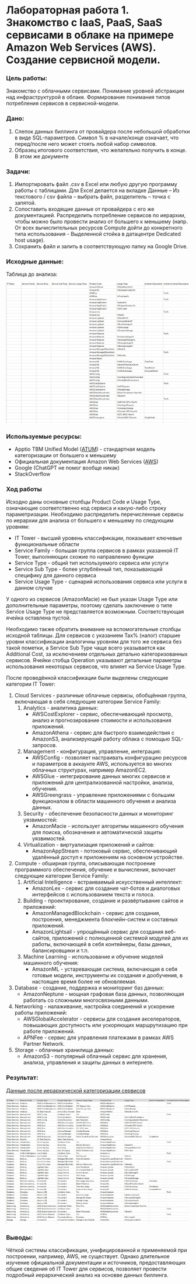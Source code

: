 # Лабораторная работа 1. Знакомство с IaaS, PaaS, SaaS сервисами в облаке на примере Amazon Web Services (AWS). Создание сервисной модели.

### Цель работы:
Знакомство с облачными сервисами. Понимание уровней абстракции над инфраструктурой в облаке. Формирование понимания типов потребления сервисов в сервисной-модели. 

### Дано: 
1. Слепок данных биллинга от провайдера после небольшой обработки в виде SQL-параметров. Символ % в начале/конце означает, что перед/после него может стоять любой набор символов.
2. Образец итогового соответствия, что желательно получить в конце. В этом же документе  

### Задачи:
1. Импортировать файл .csv в Excel или любую другую программу работы с таблицами. Для Excel делается на вкладке Данные – Из текстового / csv файла – выбрать файл, разделитель – точка с запятой.
2. Сопоставить входящие данные от провайдера с его же документацией. Распределить потребление сервисов по иерархии, чтобы можно было провести анализ от большего к меньшему (напр. От всех вычислительных ресурсов Compute дойти до конкретного типа использования - Выделенной стойка в датацентре Dedicated host usage).
3. Сохранить файл и залить в соответствующую папку на Google Drive.

### Исходные данные:
Таблица до анализа:

![Исходная таблица](https://github.com/DanilRozhin/Clouds-DevOps/blob/main/Clouds%20-%20Lab%201/initial.jpg)

### Используемые ресурсы:
- Apptio TBM Unified Model ([ATUM](https://www.apptio.com/)) - стандартная модель категоризации от большего к меньшему
- Официальная документация Amazon Web Services ([AWS](https://docs.aws.amazon.com/))
- Google (ChatGPT не помог вообще никак)
- StackOverflow

### Ход работы

Исходно даны основные столбцы Product Code и Usage Type, означающие соответственно код сервиса и какую-либо строку параметризации. Необходимо распределить перечисленные сервисы по иерархии для анализа от большего к меньшему по следующим уровням:
- IT Tower - высший уровень классификации, показывает ключевые функциональные области
- Service Family - большая группа сервисов в рамках указанной IT Tower, выполняющих схожие по направлению функции
- Service Type - общий тип используемого сервиса или услуги
- Service Sub Type - более углублённый тип, показывающий специфику для данного сервиса
- Service Usage Type - сценарий использования сервиса или услуги в данном случае

У одного из сервисов (AmazonMacie) не был указан Usage Type или дополнительные параметры, поэтому сделать заключение о типе Service Usage Type не представляется возможным. Соответствующая ячейка оставлена пустой.

Необходимо также обратить внимание на вспомогательные столбцы исходной таблицы. Для сервисов с указанием Tax% (налог) старшие уровни классификации аналогичны уровням для того же сервиса без такой пометки, а Service Sub Type чаще всего указывается как Additional Cost, за исключением отдельных детально категоризованных сервисов. Ячейки стобца Operation указывают детальные параметры использования некоторых сервисов, что влияет на Service Usage Type.

После проведённой классификации были выделены следующие категории IT Tower:
1. Cloud Services - различные облачные сервисы, обобщённая группа, включающая в себя следующие категории Service Family:
    1. Analytics - аналитика данных:
       - AWSCostExplorer - сервис, обеспечивающий просмотр, анализ и прогнозирование стоимости и использования приложений.
       - AmazonAthena - сервис для быстрого взаимодействия с AmazonS3, анализирующий работу облака с помощью SQL-запросов.
    2. Management - конфигурация, управление, интеграция:
       - AWSConfig - позволяет настраивать конфигурацию ресурсов и параметров в аккаунте AWS, используется во многих облачных структурах, например AmazonEC2.
       - AWSGlue - интегрирование данных многих сервисов и приложений для централизованной настройки, анализа, обучения.
       - AWSGreengrass - управление приложениями с большим функционалом в области машинного обучения и анализа данных.
    3. Security - обеспечение безопасности данных и мониторинг уязвимостей:
       - AmazonMacie - использует алгоритмы машинного обучения для поиска, обозначения и автоматической защиты уязвимостей.
    4. Virtualization - виртуализация приложений и сайтов:
       - AmazonAppStream - потоковый сервис, обеспечивающий удалённый доступ к приложениям на основном устройстве.
2. Compute - обширная группа, описывающая построение программного обеспечения, обучение и вычисления, включает следующие категории Service Family:
    1. Artificial Intelligence - встраиваемый искусственный интеллект:
       - AmazonLex - сервис для создания чат-ботов и диалоговых интерфейсов с использованием текста и голоса.
    2. Building - проектирование, создание и развёртывание сайтов и приложений:
       - AmazonManagedBlockchain - сервис для создания, построения, менеджмента блокчейн-систем и составных приложений.
       - AmazonLightsail - упрощённый сервис для создания веб-сайтов, приложений с полноценной системой модулей для их работы, включающей в себя контейнеры, базы данных, балансировщики и т.п.
    3. Machine Learning - использование и обучение моделей машинного обучения:
       - AmazonML - устаревающая система, включающая в себя готовые модели, инструменты их создания и дообучения, в настоящее время более не обновляемая.
3. Database - создание, поддержка и мониторинг баз данных:
   - AmazonNeptune - мощная графовая база данных, позволяющая работать со сложными многосвязными данными.
4. Networking - налаживание, настройка соединений и ускорение работы приложений:
   - AWSGlobalAccelerator - сервисы для создания акселераторов, повышающих доступность или ускоряющих маршрутизацию при работе приложений.
   - APNFee - сервис для управления платежами в рамках AWS Partner Network.
5. Storage - облачные хранилища данных:
   - AmazonS3 - популярный облачный сервис для хранения, анализа, управления и защиты данных в интернете.

### Результат:
[Данные после иерархической категоризации сервисов](https://docs.google.com/spreadsheets/d/1OciSo3spFajpkPfUuXQp2YEgqb4DIa1CzBEFdkr6a5I/edit?usp=sharing)

![Таблица](https://github.com/DanilRozhin/Clouds-DevOps/blob/main/Clouds%20-%20Lab%201/result.jpg)

### Выводы:
Чёткой системы классификации, унифицированной и применяемой при построении, например, AWS, не существует. Однако длительное изучение официальной документации и источников, предоставляющих общие сведения об IT Tower для сервисов, позволяет провести подробный иерархический анализ на основве данных биллинга.
